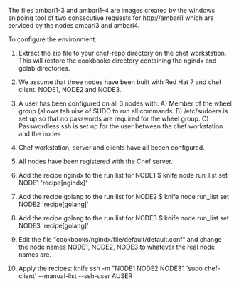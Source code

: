 The files ambari1-3 and ambari1-4 are images created by the windows snipping tool of two consecutive requests for http://ambari1 which are serviced by the nodes ambari3 and ambari4.

To configure the environment:

1) Extract the zip file to your chef-repo directory on the chef workstation.
   This will restore the cookbooks directory containing the ngindx and golab directories.

2) We assume that three nodes have been built with Red Hat 7 and chef client. NODE1, NODE2 and NODE3.

3) A user has been configured on all 3 nodes with:
   A) Member of the wheel group (allows teh uise of SUDO to run all commands.
   B) /etc/sudoers is set up so that no passwords are required for the wheel group.
   C) Passwordless ssh is set up for the user between the chef workstation and the nodes 

4) Chef workstation, server and clients have all beeen configured.

5) All nodes have been registered with the Chef server.

6) Add the recipe ngindx to the run list for NODE1
	$ knife node run_list set NODE1 'recipe[ngindx]'

7) Add the recipe golang to the run list for NODE2
	$ knife node run_list set NODE2 'recipe[golang]'

8) Add the recipe golang to the run list for NODE3
	$ knife node run_list set NODE3 'recipe[golang]'

9) Edit the file "cookbooks/ngindx/file/default/default.conf" and change the node names 
NODE1, NODE2, NODE3 to whatever the real node names are.

10) Apply the recipes:
knife ssh -m "NODE1 NODE2 NODE3" 'sudo chef-client' --manual-list --ssh-user AUSER 
